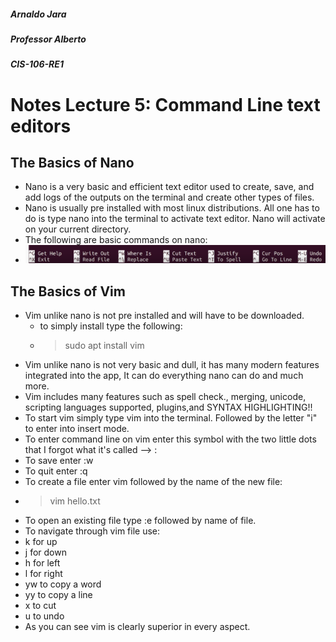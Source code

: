 ##### Arnaldo Jara

##### Professor Alberto

##### CIS-106-RE1

# Notes Lecture 5: Command Line text editors
 
## The Basics of Nano
* Nano is a very basic and efficient text editor used to create, save, and add logs of the outputs on the terminal and create other types of files. 
* Nano is usually pre installed with most linux distributions. All one has to do is type nano into the terminal to activate text editor. Nano will activate on your current directory.
* The following are basic commands on nano:
* ![x](/imgs/FinalPics/nano.png)

## The Basics of Vim
* Vim unlike nano is not pre installed and will have to be downloaded.
  - to simply install type the following: 
  - > sudo apt install vim
* Vim unlike nano is not very basic and dull, it has many modern features integrated into the app, It can do everything nano can do and much more.
* Vim includes many features such as spell check., merging, unicode, scripting languages supported, plugins,and SYNTAX HIGHLIGHTING!!
* To start vim simply type vim into the terminal. Followed by the letter "i" to enter into insert mode. 
* To enter command line on vim enter this symbol with the two little dots that I forgot what it's called --> :
* To save enter   :w
* To quit enter   :q
* To create a file enter vim followed by the name of the new file: 
* > vim hello.txt
* To open an existing file type :e followed by name of file.
* To navigate through vim file use:
* k for up
* j for down
* h for left
* l for right
* yw to copy a word
* yy to copy a line 
* x to cut
* u to undo
* As you can see vim is clearly superior in every aspect.
